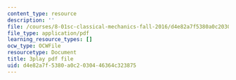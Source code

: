 ```yaml
---
content_type: resource
description: ''
file: /courses/8-01sc-classical-mechanics-fall-2016/d4e82a7f5380a0c2030446364c323875_w7z_z-lucyU.pdf
file_type: application/pdf
learning_resource_types: []
ocw_type: OCWFile
resourcetype: Document
title: 3play pdf file
uid: d4e82a7f-5380-a0c2-0304-46364c323875
---
```

